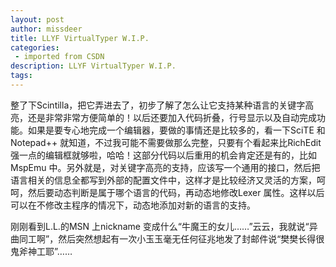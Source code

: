 ```yaml
---
layout: post
author: missdeer
title: LLYF VirtualTyper W.I.P.
categories: 
 - imported from CSDN
description: LLYF VirtualTyper W.I.P.
tags: 
---
```


整了下Scintilla，把它弄进去了，初步了解了怎么让它支持某种语言的关键字高亮，还是非常非常方便简单的！以后还要加入代码折叠，行号显示以及自动完成功能。如果是要专心地完成一个编辑器，要做的事情还是比较多的，看一下SciTE 和Notepad++ 就知道，不过我可能不需要做那么完整，只要有个看起来比RichEdit 强一点的编辑框就够啦，哈哈！这部分代码以后重用的机会肯定还是有的，比如MspEmu 中。另外就是，对关键字高亮的支持，应该写一个通用的接口，然后把语言相关的信息全都写到外部的配置文件中，这样才是比较经济又灵活的方案，呵呵，然后要动态判断是属于哪个语言的代码，再动态地修改Lexer 属性。这样以后可以在不修改主程序的情况下，动态地添加对新的语言的支持。

刚刚看到L.L.的MSN 上nickname 变成什么“牛魔王的女儿……”云云，我就说“异曲同工啊”，然后突然想起有一次小玉玉毫无任何征兆地发了封邮件说“樊樊长得很鬼斧神工耶”……
